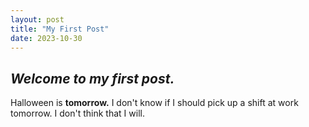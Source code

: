 ```yaml
---
layout: post
title: "My First Post"
date: 2023-10-30
---
```


## *Welcome to my first post.*

Halloween is **tomorrow.** I don't know if I should pick up a shift at work tomorrow. I don't think that I will.
